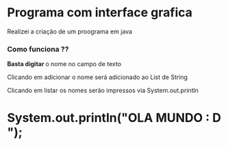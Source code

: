 <h1> Programa com interface grafica </h1>
<p> Realizei a criação de um proograma em java</p>
<h3>Como funciona ??</h3>
<p><b>Basta digitar </b> o nome no campo de texto</p>
<p>Clicando em adicionar o nome será adicionado ao List de String</p>
<p>Clicando em listar os nomes serão impressos via System.out.println</p>

<h1> System.out.println("OLA MUNDO : D ");</h1>